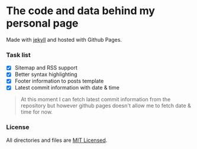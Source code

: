 # The code and data behind my personal page
Made with [jekyll](http://jekyllrb.com) and hosted with Github Pages.

### Task list

- [x] Sitemap and RSS support
- [x] Better syntax highlighting
- [x] Footer information to posts template
- [x] Latest commit information with date & time

> At this moment I can fetch latest commit information from the repository but however github pages doesn't allow me to fetch date & time for now.

### License
All directories and files are [MIT Licensed](https://raw.githubusercontent.com/ertseyhan/ertseyhan.github.io/master/LICENSE).